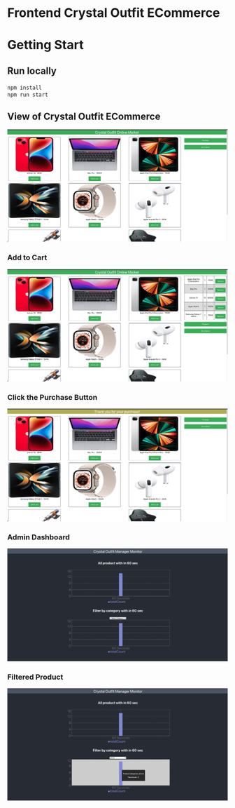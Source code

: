 # Frontend Crystal Outfit ECommerce

# Getting Start

## Run locally

```shell
npm install
npm run start
```

## View of Crystal Outfit ECommerce

![Ecommerce](../images/ecom1.png)

### Add to Cart

![Ecommerce1](../images/ecom2.png)

### Click the Purchase Button

![Ecommerce2](../images/ecom3.png)

### Admin Dashboard

![Admin](../images/admin.png)

### Filtered Product

![Admin](../images/admin1.png)
